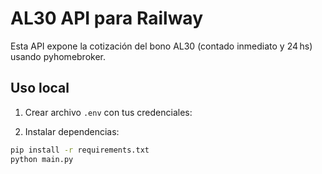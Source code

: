 # AL30 API para Railway

Esta API expone la cotización del bono AL30 (contado inmediato y 24 hs) usando pyhomebroker.

## Uso local

1. Crear archivo `.env` con tus credenciales:

2. Instalar dependencias:

```bash
pip install -r requirements.txt
python main.py

